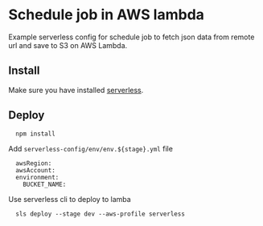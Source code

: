 # Schedule job in AWS lambda
Example serverless config for schedule job to fetch json data from remote url and save to S3 on AWS Lambda.

## Install
Make sure you have installed [serverless](https://serverless.com).

## Deploy
```
  npm install
```

Add `serverless-config/env/env.${stage}.yml` file

```
  awsRegion:
  awsAccount:
  environment:
    BUCKET_NAME:
```

Use serverless cli to deploy to lamba

```
  sls deploy --stage dev --aws-profile serverless
```
